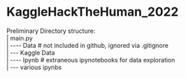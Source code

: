 # KaggleHackTheHuman_2022  

Preliminary Directory structure:  
  | main.py  
  | ---- Data # not included in github, ignored via .gitignore  
           | --- Kaggle Data  
  | ---- Ipynb # extraneous ipynotebooks for data exploration  
           | --- various ipynbs  
